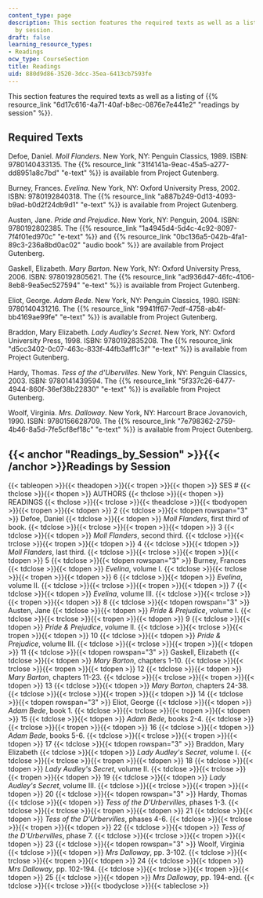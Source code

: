 ```yaml
---
content_type: page
description: This section features the required texts as well as a listing of readings
  by session.
draft: false
learning_resource_types:
- Readings
ocw_type: CourseSection
title: Readings
uid: 880d9d86-3520-3dcc-35ea-6413cb7593fe
---
```

This section features the required texts as well as a listing of {{% resource_link "6d17c616-4a71-40af-b8ec-0876e7e441e2" "readings by session" %}}.

## Required Texts

Defoe, Daniel. *Moll Flanders*. New York, NY: Penguin Classics, 1989. ISBN: 9780140433135. The {{% resource_link "31f4141a-9eac-45a5-a277-dd8951a8c7bd" "e-text" %}} is available from Project Gutenberg.

Burney, Frances. *Evelina*. New York, NY: Oxford University Press, 2002. ISBN: 9780192840318. The {{% resource_link "a887b249-0d13-4093-b9ad-b0d2f24db9d1" "e-text" %}} is available from Project Gutenberg.

Austen, Jane. *Pride and Prejudice*. New York, NY: Penguin, 2004. ISBN: 9780192802385. The {{% resource_link "1a4945d4-5d4c-4c92-8097-7f4f01ed970c" "e-text" %}} and {{% resource_link "0bc136a5-042b-4fa1-89c3-236a8bd0ac02" "audio book" %}} are available from Project Gutenberg.

Gaskell, Elizabeth. *Mary Barton*. New York, NY: Oxford University Press, 2006. ISBN: 9780192805621. The {{% resource_link "ad936d47-46fc-4106-8eb8-9ea5ec527594" "e-text" %}} is available from Project Gutenberg.

Eliot, George. *Adam Bede*. New York, NY: Penguin Classics, 1980. ISBN: 9780140431216. The {{% resource_link "9941ff67-7edf-4758-ab4f-bb4169ae99fe" "e-text" %}} is available from Project Gutenberg.

Braddon, Mary Elizabeth. *Lady Audley's Secret*. New York, NY: Oxford University Press, 1998. ISBN: 9780192835208. The {{% resource_link "d5cc3402-0c07-463c-833f-44fb3aff1c3f" "e-text" %}} is available from Project Gutenberg.

Hardy, Thomas. *Tess of the d'Ubervilles*. New York, NY: Penguin Classics, 2003. ISBN: 9780141439594. The {{% resource_link "5f337c26-6477-4944-860f-36ef38b22830" "e-text" %}} is available from Project Gutenberg.

Woolf, Virginia. *Mrs. Dalloway*. New York, NY: Harcourt Brace Jovanovich, 1990. ISBN: 9780156628709. The {{% resource_link "7e798362-2759-4b46-8a5d-7fe5cf8ef18c" "e-text" %}} is available from Project Gutenberg.

## {{< anchor "Readings_by_Session" >}}{{< /anchor >}}Readings by Session

{{< tableopen >}}{{< theadopen >}}{{< tropen >}}{{< thopen >}}
SES #
{{< thclose >}}{{< thopen >}}
AUTHORS
{{< thclose >}}{{< thopen >}}
READINGS
{{< thclose >}}{{< trclose >}}{{< theadclose >}}{{< tbodyopen >}}{{< tropen >}}{{< tdopen >}}
2
{{< tdclose >}}{{< tdopen rowspan="3" >}}
Defoe, Daniel
{{< tdclose >}}{{< tdopen >}}
*Moll Flanders*, first third of book.
{{< tdclose >}}{{< trclose >}}{{< tropen >}}{{< tdopen >}}
3
{{< tdclose >}}{{< tdopen >}}
*Moll Flanders*, second third.
{{< tdclose >}}{{< trclose >}}{{< tropen >}}{{< tdopen >}}
4
{{< tdclose >}}{{< tdopen >}}
*Moll Flanders*, last third.
{{< tdclose >}}{{< trclose >}}{{< tropen >}}{{< tdopen >}}
5
{{< tdclose >}}{{< tdopen rowspan="3" >}}
Burney, Frances
{{< tdclose >}}{{< tdopen >}}
*Evelina*, volume I.
{{< tdclose >}}{{< trclose >}}{{< tropen >}}{{< tdopen >}}
6
{{< tdclose >}}{{< tdopen >}}
*Evelina*, volume II.
{{< tdclose >}}{{< trclose >}}{{< tropen >}}{{< tdopen >}}
7
{{< tdclose >}}{{< tdopen >}}
*Evelina*, volume III.
{{< tdclose >}}{{< trclose >}}{{< tropen >}}{{< tdopen >}}
8
{{< tdclose >}}{{< tdopen rowspan="3" >}}
Austen, Jane
{{< tdclose >}}{{< tdopen >}}
*Pride & Prejudice*, volume I.
{{< tdclose >}}{{< trclose >}}{{< tropen >}}{{< tdopen >}}
9
{{< tdclose >}}{{< tdopen >}}
*Pride & Prejudice*, volume II.
{{< tdclose >}}{{< trclose >}}{{< tropen >}}{{< tdopen >}}
10
{{< tdclose >}}{{< tdopen >}}
*Pride & Prejudice*, volume III.
{{< tdclose >}}{{< trclose >}}{{< tropen >}}{{< tdopen >}}
11
{{< tdclose >}}{{< tdopen rowspan="3" >}}
Gaskell, Elizabeth
{{< tdclose >}}{{< tdopen >}}
*Mary Barton*, chapters 1-10.
{{< tdclose >}}{{< trclose >}}{{< tropen >}}{{< tdopen >}}
12
{{< tdclose >}}{{< tdopen >}}
*Mary Barton*, chapters 11-23.
{{< tdclose >}}{{< trclose >}}{{< tropen >}}{{< tdopen >}}
13
{{< tdclose >}}{{< tdopen >}}
*Mary Barton*, chapters 24-38.
{{< tdclose >}}{{< trclose >}}{{< tropen >}}{{< tdopen >}}
14
{{< tdclose >}}{{< tdopen rowspan="3" >}}
Eliot, George
{{< tdclose >}}{{< tdopen >}}
*Adam Bede*, book 1.
{{< tdclose >}}{{< trclose >}}{{< tropen >}}{{< tdopen >}}
15
{{< tdclose >}}{{< tdopen >}}
*Adam Bede*, books 2-4.
{{< tdclose >}}{{< trclose >}}{{< tropen >}}{{< tdopen >}}
16
{{< tdclose >}}{{< tdopen >}}
*Adam Bede*, books 5-6.
{{< tdclose >}}{{< trclose >}}{{< tropen >}}{{< tdopen >}}
17
{{< tdclose >}}{{< tdopen rowspan="3" >}}
Braddon, Mary Elizabeth
{{< tdclose >}}{{< tdopen >}}
*Lady Audley's Secret*, volume I.
{{< tdclose >}}{{< trclose >}}{{< tropen >}}{{< tdopen >}}
18
{{< tdclose >}}{{< tdopen >}}
*Lady Audley's Secret*, volume II.
{{< tdclose >}}{{< trclose >}}{{< tropen >}}{{< tdopen >}}
19
{{< tdclose >}}{{< tdopen >}}
*Lady Audley's Secret*, volume III.
{{< tdclose >}}{{< trclose >}}{{< tropen >}}{{< tdopen >}}
20
{{< tdclose >}}{{< tdopen rowspan="3" >}}
Hardy, Thomas
{{< tdclose >}}{{< tdopen >}}
*Tess of the D'Urbervilles*, phases 1-3.
{{< tdclose >}}{{< trclose >}}{{< tropen >}}{{< tdopen >}}
21
{{< tdclose >}}{{< tdopen >}}
*Tess of the D'Urbervilles*, phases 4-6.
{{< tdclose >}}{{< trclose >}}{{< tropen >}}{{< tdopen >}}
22
{{< tdclose >}}{{< tdopen >}}
*Tess of the D'Urbervilles*, phase 7.
{{< tdclose >}}{{< trclose >}}{{< tropen >}}{{< tdopen >}}
23
{{< tdclose >}}{{< tdopen rowspan="3" >}}
Woolf, Virginia
{{< tdclose >}}{{< tdopen >}}
*Mrs Dalloway*, pp. 3-102.
{{< tdclose >}}{{< trclose >}}{{< tropen >}}{{< tdopen >}}
24
{{< tdclose >}}{{< tdopen >}}
*Mrs Dalloway*, pp. 102-194.
{{< tdclose >}}{{< trclose >}}{{< tropen >}}{{< tdopen >}}
25
{{< tdclose >}}{{< tdopen >}}
*Mrs Dalloway*, pp. 194-end.
{{< tdclose >}}{{< trclose >}}{{< tbodyclose >}}{{< tableclose >}}